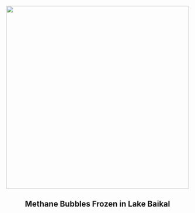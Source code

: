 
<p align="center"><img src="https://apod.nasa.gov/apod/image/2412/BaikalBubbles_Makeeva_960.jpg" width="500" height="500"></p>
<h2 align="center"> Methane Bubbles Frozen in Lake Baikal </h2>
